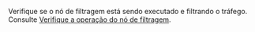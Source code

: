 Verifique se o nó de filtragem está sendo executado e filtrando o tráfego. Consulte [Verifique a operação do nó de filtragem](installation-check-operation-en.md).